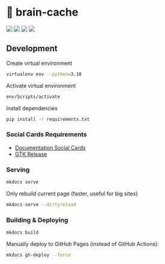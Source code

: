 # :rocket: brain-cache

![](https://img.shields.io/github/actions/workflow/status/JohnTrunix/brain-cache/ci.yml)
![](https://img.shields.io/github/last-commit/JohnTrunix/brain-cache)
![](https://img.shields.io/badge/mkdocs--material-v9.1.6-blue)
![](https://img.shields.io/github/repo-size/JohnTrunix/brain-cache)

## Development

Create virtual environment

```bash
virtualenv env --python=3.10
```

Activate virtual environment

```bash
env/Scripts/activate
```

Install dependencies

```bash
pip install -r requirements.txt
```

### Social Cards Requirements

-   [Documentation Social Cards](https://squidfunk.github.io/mkdocs-material/setup/setting-up-social-cards/)
-   [GTK Release](https://github.com/tschoonj/GTK-for-Windows-Runtime-Environment-Installer/releases)

### Serving

```bash
mkdocs serve
```

Only rebuild current page (faster, useful for big sites)

```bash
mkdocs serve --dirtyreload
```

### Building & Deploying

```bash
mkdocs build
```

Manually deploy to GitHub Pages (instead of GitHub Actions):

```bash
mkdocs gh-deploy --force
```
